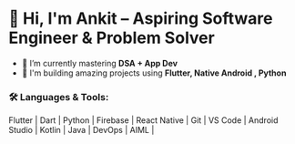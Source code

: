 # 👋 Hi, I'm Ankit – Aspiring Software Engineer & Problem Solver

- 🌱 I’m currently mastering **DSA + App Dev**
- 💼 I'm building amazing projects using **Flutter, Native Android , Python**

### 🛠️ Languages & Tools:
Flutter | Dart | Python | Firebase | React Native | Git | VS Code | Android Studio | Kotlin | Java | DevOps | AIML |

